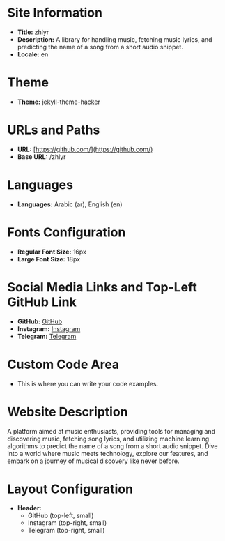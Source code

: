 # Site Information
- **Title:** zhlyr
- **Description:** A library for handling music, fetching music lyrics, and predicting the name of a song from a short audio snippet.
- **Locale:** en

# Theme
- **Theme:** jekyll-theme-hacker

# URLs and Paths
- **URL:** [https://github.com/](https://github.com/)
- **Base URL:** /zhlyr

# Languages
- **Languages:** Arabic (ar), English (en)

# Fonts Configuration
- **Regular Font Size:** 16px
- **Large Font Size:** 18px

# Social Media Links and Top-Left GitHub Link
- **GitHub:** [GitHub](https://github.com/)
- **Instagram:** [Instagram](https://www.instagram.com/)
- **Telegram:** [Telegram](https://web.telegram.org/)

# Custom Code Area
- This is where you can write your code examples.

# Website Description
A platform aimed at music enthusiasts, providing tools for managing and discovering music, fetching song lyrics, and utilizing machine learning algorithms to predict the name of a song from a short audio snippet. Dive into a world where music meets technology, explore our features, and embark on a journey of musical discovery like never before.

# Layout Configuration
- **Header:**
  - GitHub (top-left, small)
  - Instagram (top-right, small)
  - Telegram (top-right, small)
